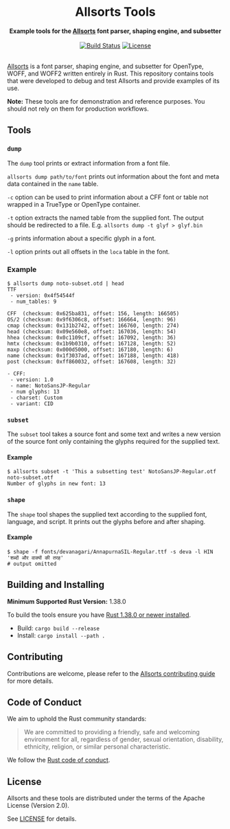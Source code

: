 <h1 align="center">
  <img src="https://github.com/yeslogic/allsorts/raw/master/allsorts.svg?sanitize=1" alt=""><br>
  Allsorts Tools
</h1>

<div align="center">
  <strong>Example tools for the <a href="https://github.com/yeslogic/allsorts">Allsorts</a> font parser, shaping engine, and subsetter</strong>
</div>

<br>

<div align="center">
  <a href="https://travis-ci.com/yeslogic/allsorts-tools">
    <img src="https://travis-ci.com/yeslogic/allsorts-tools.svg?token=4GA6ydxNNeb6XeELrMmg&amp;branch=master" alt="Build Status"></a>
  <a href="https://github.com/yeslogic/allsorts-tools/blob/master/LICENSE">
    <img src="https://img.shields.io/github/license/yeslogic/allsorts-tools.svg" alt="License">
  </a>
</div>

<br>

[Allsorts](https://github.com/yeslogic/allsorts)
is a font parser, shaping engine, and subsetter for OpenType, WOFF, and WOFF2
written entirely in Rust. This repository contains tools that were developed to
debug and test Allsorts and provide examples of its use.

**Note:** These tools are for demonstration and reference purposes. You should
not rely on them for production workflows.

## Tools

### `dump`

The `dump` tool prints or extract information from a font file.

`allsorts dump path/to/font` prints out information about the font and meta
data contained in the `name` table.

`-c` option can be used to print information about a CFF font or table not
wrapped in a TrueType or OpenType container.

`-t` option extracts the named table from the supplied font. The output should be
redirected to a file. E.g. `allsorts dump -t glyf > glyf.bin`

`-g` prints information about a specific glyph in a font.

`-l` option prints out all offsets in the `loca` table in the font.

### Example

    $ allsorts dump noto-subset.otd | head
    TTF
     - version: 0x4f54544f
     - num_tables: 9

    CFF  (checksum: 0x625ba831, offset: 156, length: 166505)
    OS/2 (checksum: 0x9f6306c8, offset: 166664, length: 96)
    cmap (checksum: 0x131b2742, offset: 166760, length: 274)
    head (checksum: 0x09e560e8, offset: 167036, length: 54)
    hhea (checksum: 0x0c1109cf, offset: 167092, length: 36)
    hmtx (checksum: 0x1b9b0310, offset: 167128, length: 52)
    maxp (checksum: 0x000d5000, offset: 167180, length: 6)
    name (checksum: 0x1f3037ad, offset: 167188, length: 418)
    post (checksum: 0xff860032, offset: 167608, length: 32)

    - CFF:
     - version: 1.0
     - name: NotoSansJP-Regular
     - num glyphs: 13
     - charset: Custom
     - variant: CID

### `subset`

The `subset` tool takes a source font and some text and writes a new version of the source font only
containing the glyphs required for the supplied text.

#### Example

    $ allsorts subset -t 'This a subsetting test' NotoSansJP-Regular.otf noto-subset.otf
    Number of glyphs in new font: 13

### `shape`

The `shape` tool shapes the supplied text according to the supplied font, language, and
script. It prints out the glyphs before and after shaping.

#### Example

    $ shape -f fonts/devanagari/AnnapurnaSIL-Regular.ttf -s deva -l HIN 'शब्दों और वाक्यों की तरह'
    # output omitted

## Building and Installing

**Minimum Supported Rust Version:** 1.38.0

To build the tools ensure you have [Rust 1.38.0 or newer installed](https://www.rust-lang.org/tools/install).

* Build: `cargo build --release`
* Install: `cargo install --path .`

## Contributing

Contributions are welcome, please refer to the
[Allsorts contributing guide](https://github.com/yeslogic/allsorts/blob/master/CONTRIBUTING.md)
for more details.

## Code of Conduct

We aim to uphold the Rust community standards:

> We are committed to providing a friendly, safe and welcoming environment for
> all, regardless of gender, sexual orientation, disability, ethnicity,
> religion, or similar personal characteristic.

We follow the [Rust code of conduct](https://www.rust-lang.org/policies/code-of-conduct).

## License

Allsorts and these tools are distributed under the terms of the Apache License
(Version 2.0).

See [LICENSE](LICENSE) for details.
